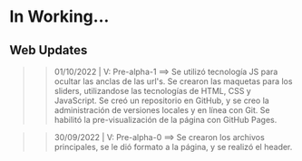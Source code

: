 # In Working...

## Web Updates

>> 01/10/2022 | V: Pre-alpha-1 ==> Se utilizó tecnología JS para ocultar las anclas de las url's. Se crearon las maquetas para los sliders, utilizandose las tecnologías de HTML, CSS y JavaScript. Se creó un repositorio en GitHub, y se creo la administración de versiones locales y en línea con Git. Se habilitó la pre-visualización de la página con GitHub Pages.

>> 30/09/2022 | V: Pre-alpha-0 ==> Se crearon los archivos principales, se le dió formato a la página, y se realizó el header.
